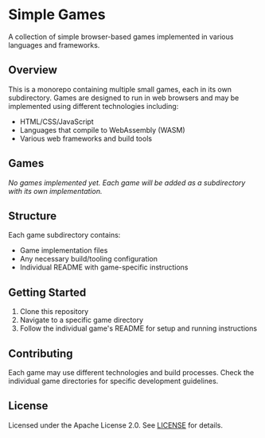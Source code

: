 # Simple Games

A collection of simple browser-based games implemented in various languages and frameworks.

## Overview

This is a monorepo containing multiple small games, each in its own subdirectory. Games are designed to run in web browsers and may be implemented using different technologies including:

- HTML/CSS/JavaScript
- Languages that compile to WebAssembly (WASM)
- Various web frameworks and build tools

## Games

*No games implemented yet. Each game will be added as a subdirectory with its own implementation.*

## Structure

Each game subdirectory contains:
- Game implementation files
- Any necessary build/tooling configuration
- Individual README with game-specific instructions

## Getting Started

1. Clone this repository
2. Navigate to a specific game directory
3. Follow the individual game's README for setup and running instructions

## Contributing

Each game may use different technologies and build processes. Check the individual game directories for specific development guidelines.

## License

Licensed under the Apache License 2.0. See [LICENSE](LICENSE) for details.